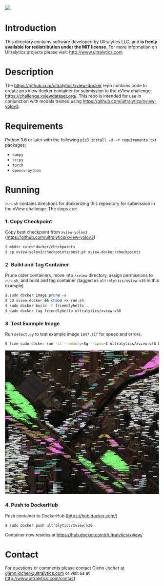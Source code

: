 <img src="https://storage.googleapis.com/ultralytics/UltralyticsLogoName1000×676.png" width="200">  

# Introduction

This directory contains software developed by Ultralytics LLC, and **is freely available for redistribution under the MIT license**. For more information on Ultralytics projects please visit:
http://www.ultralytics.com  

# Description

The https://github.com/ultralytics/xview-docker repo contains code to create an xView docker container for submission to the xView challenge: https://challenge.xviewdataset.org/. This repo is intended for use in conjunction with models trained using https://github.com/ultralytics/xview-yolov3.

# Requirements

Python 3.6 or later with the following `pip3 install -U -r requirements.txt` packages:

- `numpy`
- `scipy`
- `torch`
- `opencv-python`

# Running

`run.sh` contains directions for dockerizing this repository for submission in the xView challenge. The steps are:

### 1. Copy Checkpoint
Copy best checkpoint from `xview-yolov3` (https://github.com/ultralytics/xview-yolov3)
``` bash
$ mkdir xview-docker/checkpoints
$ cp xview-yolov3/checkpoints/best.pt xview-docker/checkpoints
```

### 2. Build and Tag Container
Prune older containers, move into `/xview` directory, assign permissions to `run.sh`, and build and tag container (tagged as `ultralytics/xview:v30` in this example)
``` bash
$ sudo docker image prune -a
$ cd xview-docker && chmod +x run.sh
$ sudo docker build -t friendlyhello . 
$ sudo docker tag friendlyhello ultralytics/xview:v30
```

### 3. Test Example Image
Run `detect.py` to test example image `1047.tif` for speed and errors.
``` bash
$ time sudo docker run -it --memory=8g --cpus=1 ultralytics/xview:v30 bash -c './run.sh /1047.tif /tmp && cat /tmp/1047.tif.txt'
```
![Alt](https://github.com/ultralytics/xview/blob/master/output_img/1047.jpg "example")


### 4. Push to DockerHub
Push container to DockerHub (https://hub.docker.com/)
``` bash
$ sudo docker push ultralytics/xview:v30
```

Container now resides at https://hub.docker.com/r/ultralytics/xview/

# Contact

For questions or comments please contact Glenn Jocher at glenn.jocher@ultralytics.com or visit us at http://www.ultralytics.com/contact
